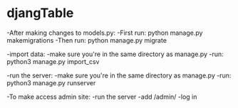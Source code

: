 # djangTable

-After making changes to models.py:
  -First run: python manage.py makemigrations
  -Then run: python manage.py migrate

-import data: 
  -make sure you're in the same directory as manage.py
  -run: python3 manage.py import_csv

-run the server:
  -make sure you're in the same directory as manage.py
  -run: python3 manage.py runserver

-To make access admin site:
  -run the server
  -add /admin/
  -log in
